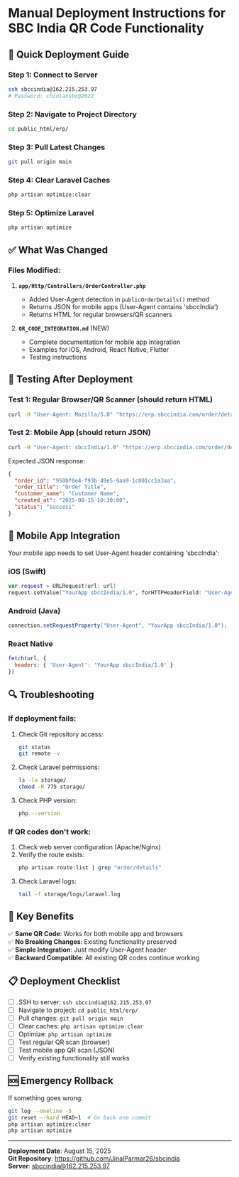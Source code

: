 # Manual Deployment Instructions for SBC India QR Code Functionality

## 🚀 Quick Deployment Guide

### Step 1: Connect to Server
```bash
ssh sbccindia@162.215.253.97
# Password: chintansbc@2022
```

### Step 2: Navigate to Project Directory
```bash
cd public_html/erp/
```

### Step 3: Pull Latest Changes
```bash
git pull origin main
```

### Step 4: Clear Laravel Caches
```bash
php artisan optimize:clear
```

### Step 5: Optimize Laravel
```bash
php artisan optimize
```

## ✅ What Was Changed

### Files Modified:
1. **`app/Http/Controllers/OrderController.php`**
   - Added User-Agent detection in `publicOrderDetails()` method
   - Returns JSON for mobile apps (User-Agent contains 'sbccIndia')
   - Returns HTML for regular browsers/QR scanners

2. **`QR_CODE_INTEGRATION.md`** (NEW)
   - Complete documentation for mobile app integration
   - Examples for iOS, Android, React Native, Flutter
   - Testing instructions

## 🧪 Testing After Deployment

### Test 1: Regular Browser/QR Scanner (should return HTML)
```bash
curl -H "User-Agent: Mozilla/5.0" "https://erp.sbccindia.com/order/details/950bf0e4-f93b-49e5-9aa9-1c801cc1a3aa"
```

### Test 2: Mobile App (should return JSON)
```bash
curl -H "User-Agent: sbccIndia/1.0" "https://erp.sbccindia.com/order/details/950bf0e4-f93b-49e5-9aa9-1c801cc1a3aa"
```

Expected JSON response:
```json
{
  "order_id": "950bf0e4-f93b-49e5-9aa9-1c801cc1a3aa",
  "order_title": "Order Title",
  "customer_name": "Customer Name",
  "created_at": "2025-08-15 10:30:00",
  "status": "success"
}
```

## 📱 Mobile App Integration

Your mobile app needs to set User-Agent header containing 'sbccIndia':

### iOS (Swift)
```swift
var request = URLRequest(url: url)
request.setValue("YourApp sbccIndia/1.0", forHTTPHeaderField: "User-Agent")
```

### Android (Java)
```java
connection.setRequestProperty("User-Agent", "YourApp sbccIndia/1.0");
```

### React Native
```javascript
fetch(url, {
  headers: { 'User-Agent': 'YourApp sbccIndia/1.0' }
})
```

## 🔍 Troubleshooting

### If deployment fails:
1. Check Git repository access:
   ```bash
   git status
   git remote -v
   ```

2. Check Laravel permissions:
   ```bash
   ls -la storage/
   chmod -R 775 storage/
   ```

3. Check PHP version:
   ```bash
   php --version
   ```

### If QR codes don't work:
1. Check web server configuration (Apache/Nginx)
2. Verify the route exists:
   ```bash
   php artisan route:list | grep "order/details"
   ```
3. Check Laravel logs:
   ```bash
   tail -f storage/logs/laravel.log
   ```

## 🎯 Key Benefits

✅ **Same QR Code**: Works for both mobile app and browsers  
✅ **No Breaking Changes**: Existing functionality preserved  
✅ **Simple Integration**: Just modify User-Agent header  
✅ **Backward Compatible**: All existing QR codes continue working  

## 📋 Deployment Checklist

- [ ] SSH to server: `ssh sbccindia@162.215.253.97`
- [ ] Navigate to project: `cd public_html/erp/`
- [ ] Pull changes: `git pull origin main`
- [ ] Clear caches: `php artisan optimize:clear`
- [ ] Optimize: `php artisan optimize`
- [ ] Test regular QR scan (browser)
- [ ] Test mobile app QR scan (JSON)
- [ ] Verify existing functionality still works

## 🆘 Emergency Rollback

If something goes wrong:
```bash
git log --oneline -5
git reset --hard HEAD~1  # Go back one commit
php artisan optimize:clear
php artisan optimize
```

---
**Deployment Date**: August 15, 2025  
**Git Repository**: https://github.com/JinalParmar26/sbcindia  
**Server**: sbccindia@162.215.253.97
